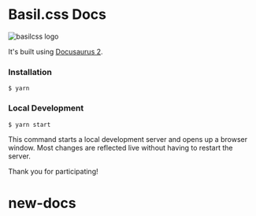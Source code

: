 # Basil.css Docs

![basilcss logo](./basilcss-transparent.png)

It's built using [Docusaurus 2](https://docusaurus.io/).

### Installation

```
$ yarn
```

### Local Development

```
$ yarn start
```

This command starts a local development server and opens up a browser window. Most changes are reflected live without having to restart the server.

Thank you for participating!
# new-docs
